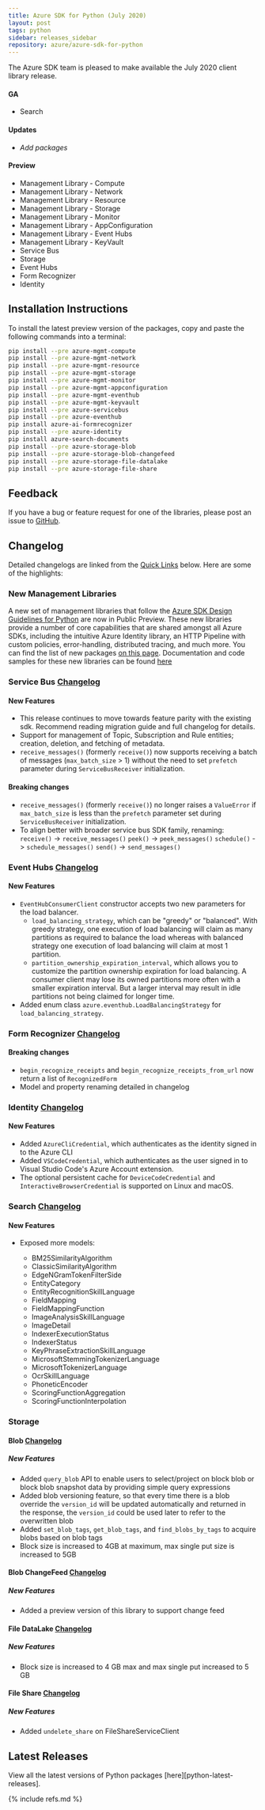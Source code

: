 ```yaml
---
title: Azure SDK for Python (July 2020)
layout: post
tags: python
sidebar: releases_sidebar
repository: azure/azure-sdk-for-python
---
```


The Azure SDK team is pleased to make available the July 2020 client library release.

#### GA

- Search

#### Updates

- _Add packages_

#### Preview

- Management Library - Compute
- Management Library - Network
- Management Library - Resource
- Management Library - Storage
- Management Library - Monitor
- Management Library - AppConfiguration
- Management Library - Event Hubs
- Management Library - KeyVault
- Service Bus
- Storage
- Event Hubs
- Form Recognizer
- Identity

## Installation Instructions

To install the latest preview version of the packages, copy and paste the following commands into a terminal:

```bash
pip install --pre azure-mgmt-compute
pip install --pre azure-mgmt-network
pip install --pre azure-mgmt-resource
pip install --pre azure-mgmt-storage
pip install --pre azure-mgmt-monitor
pip install --pre azure-mgmt-appconfiguration
pip install --pre azure-mgmt-eventhub
pip install --pre azure-mgmt-keyvault
pip install --pre azure-servicebus
pip install --pre azure-eventhub
pip install azure-ai-formrecognizer
pip install --pre azure-identity
pip install azure-search-documents
pip install --pre azure-storage-blob
pip install --pre azure-storage-blob-changefeed
pip install --pre azure-storage-file-datalake
pip install --pre azure-storage-file-share
```

## Feedback

If you have a bug or feature request for one of the libraries, please post an issue to [GitHub](https://github.com/azure/azure-sdk-for-python/issues).

## Changelog

Detailed changelogs are linked from the [Quick Links](#quick-links) below. Here are some of the highlights:

### New Management Libraries

A new set of management libraries that follow the [Azure SDK Design Guidelines for Python](https://azure.github.io/azure-sdk/python/guidelines/) are now in Public Preview. These new libraries provide a number of core capabilities that are shared amongst all Azure SDKs, including the intuitive Azure Identity library, an HTTP Pipeline with custom policies, error-handling, distributed tracing, and much more.
You can find the list of new packages [on this page](https://azure.github.io/azure-sdk/releases/latest/python.html). Documentation and code samples for these new libraries can be found [here](https://azure.github.io/azure-sdk-for-python)

### Service Bus [Changelog](https://github.com/Azure/azure-sdk-for-python/blob/main/sdk/servicebus/azure-servicebus/CHANGELOG.md)

#### New Features

- This release continues to move towards feature parity with the existing sdk.  Recommend reading migration guide and full changelog for details.
- Support for management of Topic, Subscription and Rule entities; creation, deletion, and fetching of metadata.
- `receive_messages()` (formerly `receive()`) now supports receiving a batch of messages (`max_batch_size` > 1) without the need to set `prefetch` parameter during `ServiceBusReceiver` initialization.

#### Breaking changes

- `receive_messages()` (formerly `receive()`) no longer raises a `ValueError` if `max_batch_size` is less than the `prefetch` parameter set during `ServiceBusReceiver` initialization.
- To align better with broader service bus SDK family, renaming:
  `receive()` -> `receive_messages()`
  `peek()` ->  `peek_messages()`
  `schedule()` -> `schedule_messages()`
  `send()` ->  `send_messages()`

### Event Hubs [Changelog](https://github.com/Azure/azure-sdk-for-python/blob/main/sdk/eventhub/azure-eventhub/CHANGELOG.md)

#### New Features

- `EventHubConsumerClient` constructor accepts two new parameters for the load balancer.
    - `load_balancing_strategy`, which can be "greedy" or "balanced".
     With greedy strategy, one execution of load balancing will claim as many partitions as required to balance the load
     whereas with balanced strategy one execution of load balancing will claim at most 1 partition.
    - `partition_ownership_expiration_interval`, which allows you to customize the partition ownership expiration for load balancing.
     A consumer client may lose its owned partitions more often with a smaller expiration interval. But a larger interval
     may result in idle partitions not being claimed for longer time.
- Added enum class `azure.eventhub.LoadBalancingStrategy` for `load_balancing_strategy`.

### Form Recognizer [Changelog](https://github.com/Azure/azure-sdk-for-python/blob/main/sdk/formrecognizer/azure-ai-formrecognizer/CHANGELOG.md#100b4-2020-07-07)

#### Breaking changes

- `begin_recognize_receipts` and `begin_recognize_receipts_from_url` now return a list of `RecognizedForm`
- Model and property renaming detailed in changelog

### Identity [Changelog](https://github.com/Azure/azure-sdk-for-python/blob/main/sdk/identity/azure-identity/CHANGELOG.md)

#### New Features

- Added `AzureCliCredential`, which authenticates as the identity signed in to the Azure CLI
- Added `VSCodeCredential`, which authenticates as the user signed in to Visual Studio Code's Azure Account extension.
- The optional persistent cache for `DeviceCodeCredential` and `InteractiveBrowserCredential` is supported on Linux and macOS.

### Search [Changelog](https://github.com/Azure/azure-sdk-for-python/blob/main/sdk/search/azure-search-documents/CHANGELOG.md)

#### New Features

- Exposed more models:

  * BM25SimilarityAlgorithm
  * ClassicSimilarityAlgorithm
  * EdgeNGramTokenFilterSide
  * EntityCategory
  * EntityRecognitionSkillLanguage
  * FieldMapping
  * FieldMappingFunction
  * ImageAnalysisSkillLanguage
  * ImageDetail
  * IndexerExecutionStatus
  * IndexerStatus
  * KeyPhraseExtractionSkillLanguage
  * MicrosoftStemmingTokenizerLanguage
  * MicrosoftTokenizerLanguage
  * OcrSkillLanguage
  * PhoneticEncoder
  * ScoringFunctionAggregation
  * ScoringFunctionInterpolation

### Storage

#### Blob [Changelog](https://github.com/Azure/azure-sdk-for-python/blob/main/sdk/storage/azure-storage-blob/CHANGELOG.md)

##### New Features
- Added `query_blob` API to enable users to select/project on block blob or block blob snapshot data by providing simple query expressions
- Added blob versioning feature, so that every time there is a blob override the `version_id` will be updated automatically and returned in the response, the `version_id` could be used later to refer to the overwritten blob
- Added `set_blob_tags`, `get_blob_tags`, and `find_blobs_by_tags` to acquire blobs based on blob tags
- Block size is increased to 4GB at maximum, max single put size is increased to 5GB

#### Blob ChangeFeed [Changelog](https://github.com/Azure/azure-sdk-for-python/blob/main/sdk/storage/azure-storage-blob-changefeed/CHANGELOG.md)

##### New Features
- Added a preview version of this library to support change feed

#### File DataLake [Changelog](https://github.com/Azure/azure-sdk-for-python/blob/main/sdk/storage/azure-storage-file-datalake/CHANGELOG.md)

##### New Features
- Block size is increased to 4 GB max and max single put increased to 5 GB

#### File Share [Changelog](https://github.com/Azure/azure-sdk-for-python/blob/main/sdk/storage/azure-storage-file-share/CHANGELOG.md)

##### New Features
- Added `undelete_share` on FileShareServiceClient

## Latest Releases

View all the latest versions of Python packages [here][python-latest-releases].

{% include refs.md %}